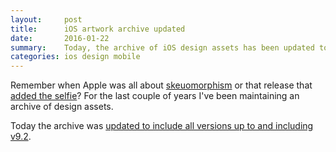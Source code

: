 ```yaml
---
layout:     post
title:      iOS artwork archive updated
date:       2016-01-22
summary:    Today, the archive of iOS design assets has been updated to include all releases up to and including v9.2.
categories: ios design mobile
---
```


Remember when Apple was all about [skeuomorphism](https://github.com/ghuntley/ios-artwork/blob/master/iPad%20Simulator%205.0%20artwork/Contacts~ipad%20app/Default-Landscape~ipad.png?raw=true) or that release that [added the selfie](https://github.com/ghuntley/ios-artwork/blob/master/iPad%209.2%20artwork/Camera%20app/TakeSelfie-OrbHW%402x.png)? For the last couple of years I've been maintaining an archive of design assets.

Today the archive was [updated to include all versions up to and including v9.2](https://github.com/ghuntley/ios-artwork).
